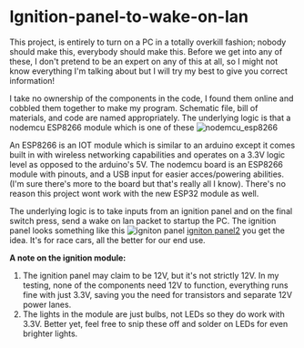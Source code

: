 # Ignition-panel-to-wake-on-lan
This project, is entirely to turn on a PC in a totally overkill fashion; nobody should make this, everybody should make this.
Before we get into any of these, I don't pretend to be an expert on any of this at all, so I might not know everything I'm talking about but I will try my best to give you correct information!

I take no ownership of the components in the code, I found them online and cobbled them together to make my program. Schematic file, bill of materials, and code are named appropriately.
The underlying logic is that a nodemcu ESP8266 module which is one of these ![nodemcu_esp8266](https://i0.wp.com/www.abstractotech.com/wp-content/uploads/2019/02/IMG_20190209_144805-2.jpg?resize=1024%2C773&ssl=1)

An ESP8266 is an IOT module which is similar to an arduino except it comes built in with wireless networking capabilities and operates on a 3.3V logic level as opposed to the arduino's 5V. The nodemcu board is an ESP8266 module with pinouts, and a USB input for easier acces/powering abilities. (I'm sure there's more to the board but that's really all I know). There's no reason this project wont work with the new ESP32 module as well. 

The underlying logic is to take inputs from an ignition panel and on the final switch press, send a wake on lan packet to startup the PC.
The ignition panel looks something like this ![igniton panel](https://i.imgur.com/HezUzRw.jpg)
[igniton panel2](https://i.imgur.com/JDkIAPW.jpg)
you get the idea. It's for race cars, all the better for our end use. 

**A note on the ignition module:** 

1. The ignition panel may claim to be 12V, but it's not strictly 12V. In my testing, none of the components need 12V to function, everything runs fine with just 3.3V, saving you the need for transistors and separate 12V power lanes.
1. The lights in the module are just bulbs, not LEDs so they do work with 3.3V. Better yet, feel free to snip these off and solder on LEDs for even brighter lights.
